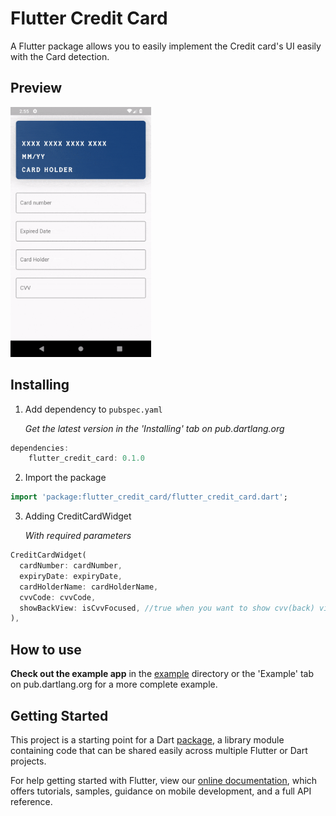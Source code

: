 # Flutter Credit Card

A Flutter package allows you to easily implement the Credit card's UI easily with the Card detection.

## Preview

<p>
    <img src="./preview/preview.gif" height="400" alt="Screenshot" raw="true"/>
</p>

## Installing
1. Add dependency to `pubspec.yaml`

    *Get the latest version in the 'Installing' tab on pub.dartlang.org*
    
```dart
dependencies:
    flutter_credit_card: 0.1.0
```

2. Import the package
```dart
import 'package:flutter_credit_card/flutter_credit_card.dart';
```

3. Adding CreditCardWidget

    *With required parameters*
    
```dart
CreditCardWidget(
  cardNumber: cardNumber,
  expiryDate: expiryDate, 
  cardHolderName: cardHolderName,
  cvvCode: cvvCode,
  showBackView: isCvvFocused, //true when you want to show cvv(back) view
),
```

## How to use
**Check out the example app** in the [example](example) directory or the 'Example' tab on pub.dartlang.org for a more complete example.

## Getting Started

This project is a starting point for a Dart
[package](https://flutter.dev/developing-packages/),
a library module containing code that can be shared easily across
multiple Flutter or Dart projects.

For help getting started with Flutter, view our 
[online documentation](https://flutter.dev/docs), which offers tutorials, 
samples, guidance on mobile development, and a full API reference.
